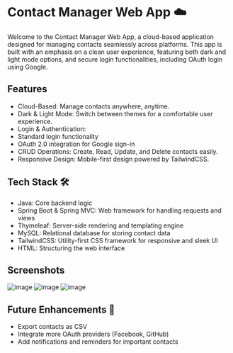 # Contact Manager Web App ☁️


Welcome to the Contact Manager Web App, a cloud-based application designed for managing contacts seamlessly across platforms. This app is built with an emphasis on a clean user experience, featuring both dark and light mode options, and secure login functionalities, including OAuth login using Google.

## Features

- Cloud-Based: Manage contacts anywhere, anytime.
- Dark & Light Mode: Switch between themes for a comfortable user experience.
- Login & Authentication:
- Standard login functionality
- OAuth 2.0 integration for Google sign-in
- CRUD Operations: Create, Read, Update, and Delete contacts easily.
- Responsive Design: Mobile-first design powered by TailwindCSS.

## Tech Stack 🛠️

- Java: Core backend logic
- Spring Boot & Spring MVC: Web framework for handling requests and views
- Thymeleaf: Server-side rendering and templating engine
-  MySQL: Relational database for storing contact data
- TailwindCSS: Utility-first CSS framework for responsive and sleek UI
- HTML: Structuring the web interface

## Screenshots
![image](https://github.com/user-attachments/assets/fcb7f5d5-18a6-4804-b03a-6f95529623ed)
![image](https://github.com/user-attachments/assets/21086bdc-1cf0-4ca1-9398-50f153c3df83)
![image](https://github.com/user-attachments/assets/c1be25e6-a50c-4e30-be32-db0bf1e2744a)

## Future Enhancements 🚧
- Export contacts as CSV
- Integrate more OAuth providers (Facebook, GitHub)
- Add notifications and reminders for important contacts
